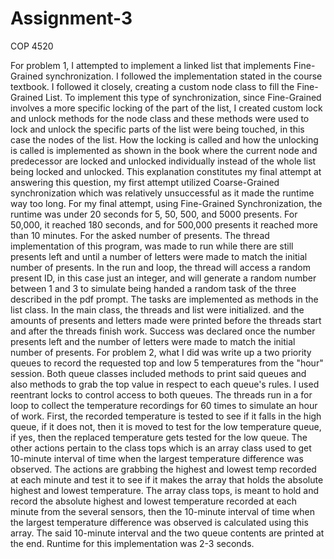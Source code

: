 # Assignment-3
COP 4520

For problem 1, I attempted to implement a linked list that implements Fine-Grained synchronization. I followed the implementation stated in the course textbook. I followed it closely, 
creating a custom node class to fill the Fine-Grained List. To implement this type of synchronization, since Fine-Grained involves a more specific locking of the part of the list, I 
created custom lock and unlock methods for the node class and these methods were used to lock and unlock the specific parts of the list were being touched, in this case the nodes of the 
list. How the locking is called and how the unlocking is called is implemented as shown in the book where the current node and predecessor are locked and unlocked individually instead 
of the whole list being locked and unlocked. This explanation constitutes my final attempt at answering this question, my first attempt utilized Coarse-Grained synchronization which was 
relatively unsuccessful as it made the runtime way too long. For my final attempt, using Fine-Grained Synchronization, the runtime was under 20 seconds for 5, 50, 500, and 5000 
presents. For 50,000, it reached 180 seconds, and for 500,000 presents it reached more than 10 minutes. For the asked number of presents. The thread implementation of this program, was 
made to run while there are still presents left and until a number of letters were made to match the initial number of presents. In the run and loop, the thread will access a random 
present ID, in this case just an integer, and will generate a random number between 1 and 3 to simulate being handed a random task of the three described in the pdf prompt. The tasks 
are implemented as methods in the list class. In the main class, the threads and list were initialized. and the amounts of presents and letters made were printed before the threads 
start and after the threads finish work. Success was declared once the number presents left and the number of letters were made to match the initial number of presents.
For problem 2, what I did was write up a two priority queues to record the requested top and low 5 temperatures from the "hour" session. Both queue classes included methods to print said queues and also methods to grab the top value in respect to each queue's rules. I used reentrant locks to control access to both queues. The threads run in a for loop to collect the temperature recordings for 60 times to simulate an hour of work. First, the recorded temperature is tested to see if it falls in the high queue, if it does not, then it is moved to test for the low temperature queue, if yes, then the replaced temperature gets tested for the low queue. The other actions pertain to the class tops which is an array class used to get 10-minute interval of time when the largest temperature difference was observed. The actions are grabbing the highest and lowest temp recorded at each minute and test it to see if it makes the array that holds the absolute highest and lowest temperature. The array class tops, is meant to hold and record the absolute highest and lowest temperature recorded at each minute from the several sensors, then the 10-minute interval of time when the largest temperature difference was observed is calculated using this array. The said 10-minute interval and the two queue contents are printed at the end. Runtime for this implementation was 2-3 seconds.
